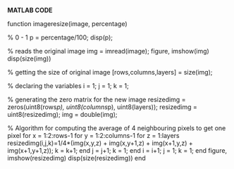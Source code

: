 
**MATLAB CODE**

function imageresize(image, percentage)

% 0 - 1
p = percentage/100;
disp(p);


% reads the original image
img = imread(image);
figure, imshow(img)
disp(size(img))


% getting the size of original image
[rows,columns,layers] = size(img);


% declaring the variables
i = 1; j = 1; k = 1;


% generating the zero matrix for the new image 
resizedimg = zeros(uint8(rows*p), uint8(columns*p), uint8(layers));
resizedimg = uint8(resizedimg);
img = double(img);


% Algorithm for computing the average of 4 neighbouring pixels to get one pixel
for x = 1:2:rows-1
    for y = 1:2:columns-1
        for z = 1:layers
            resizedimg(i,j,k)=1/4*(img(x,y,z) + img(x,y+1,z) + img(x+1,y,z) + img(x+1,y+1,z));
            k = k+1;
        end
        j = j+1;
        k = 1;
    end
    i = i+1;
    j = 1;
    k = 1;
end
figure, imshow(resizedimg)
disp(size(resizedimg))
end
